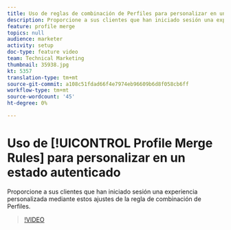```yaml
---
title: Uso de reglas de combinación de Perfiles para personalizar en un estado autenticado
description: Proporcione a sus clientes que han iniciado sesión una experiencia personalizada mediante estos ajustes de la regla de combinación de Perfiles.
feature: profile merge
topics: null
audience: marketer
activity: setup
doc-type: feature video
team: Technical Marketing
thumbnail: 35938.jpg
kt: 5357
translation-type: tm+mt
source-git-commit: a108c51fdad66f4e7974eb96609b6d8f058cb6ff
workflow-type: tm+mt
source-wordcount: '45'
ht-degree: 0%

---
```



# Uso de [!UICONTROL Profile Merge Rules] para personalizar en un estado autenticado

Proporcione a sus clientes que han iniciado sesión una experiencia personalizada mediante estos ajustes de la regla de combinación de Perfiles.

>[!VIDEO](https://video.tv.adobe.com/v/35938/?quality=12&learn=on)
